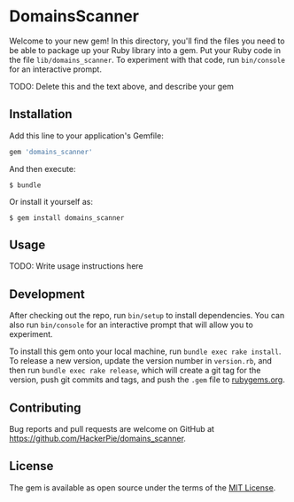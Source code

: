 # DomainsScanner

Welcome to your new gem! In this directory, you'll find the files you need to be able to package up your Ruby library into a gem. Put your Ruby code in the file `lib/domains_scanner`. To experiment with that code, run `bin/console` for an interactive prompt.

TODO: Delete this and the text above, and describe your gem

## Installation

Add this line to your application's Gemfile:

```ruby
gem 'domains_scanner'
```

And then execute:

    $ bundle

Or install it yourself as:

    $ gem install domains_scanner

## Usage

TODO: Write usage instructions here

## Development

After checking out the repo, run `bin/setup` to install dependencies. You can also run `bin/console` for an interactive prompt that will allow you to experiment.

To install this gem onto your local machine, run `bundle exec rake install`. To release a new version, update the version number in `version.rb`, and then run `bundle exec rake release`, which will create a git tag for the version, push git commits and tags, and push the `.gem` file to [rubygems.org](https://rubygems.org).

## Contributing

Bug reports and pull requests are welcome on GitHub at https://github.com/HackerPie/domains_scanner.


## License

The gem is available as open source under the terms of the [MIT License](http://opensource.org/licenses/MIT).

